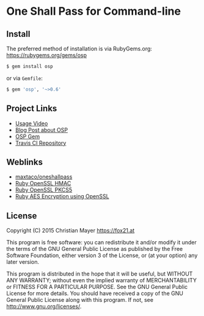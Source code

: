# One Shall Pass for Command-line

## Install

The preferred method of installation is via RubyGems.org:  
<https://rubygems.org/gems/osp>

```sh
$ gem install osp
```

or via `Gemfile`:

```sh
$ gem 'osp', '~>0.6'
```

## Project Links

- [Usage Video](https://asciinema.org/a/32521)
- [Blog Post about OSP](http://blog.fox21.at/2015/12/19/one-shall-pass-for-command-line.html)
- [OSP Gem](https://rubygems.org/gems/osp)
- [Travis CI Repository](https://travis-ci.org/TheFox/osp)

## Weblinks

- [maxtaco/oneshallpass](https://github.com/maxtaco/oneshallpass)
- [Ruby OpenSSL HMAC](http://ruby-doc.org/stdlib-2.2.4/libdoc/openssl/rdoc/OpenSSL/HMAC.html)
- [Ruby OpenSSL PKCS5](http://ruby-doc.org/stdlib-2.2.2/libdoc/openssl/rdoc/OpenSSL/PKCS5.html)
- [Ruby AES Encryption using OpenSSL](https://gist.github.com/byu/99651)

## License

Copyright (C) 2015 Christian Mayer <https://fox21.at>

This program is free software: you can redistribute it and/or modify it under the terms of the GNU General Public License as published by the Free Software Foundation, either version 3 of the License, or (at your option) any later version.

This program is distributed in the hope that it will be useful, but WITHOUT ANY WARRANTY; without even the implied warranty of MERCHANTABILITY or FITNESS FOR A PARTICULAR PURPOSE. See the GNU General Public License for more details. You should have received a copy of the GNU General Public License along with this program. If not, see <http://www.gnu.org/licenses/>.
